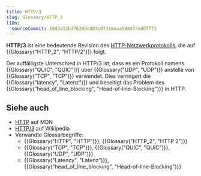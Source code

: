 ```yaml
---
title: HTTP/3
slug: Glossary/HTTP_3
l10n:
  sourceCommit: 30d3d33b476209c803c07316eaa580474addfff2
---
```


**HTTP/3** ist eine bedeutende Revision des [HTTP-Netzwerkprotokolls](/de/docs/Web/HTTP), die auf {{Glossary("HTTP_2", "HTTP/2")}} folgt.

Der auffälligste Unterschied in HTTP/3 ist, dass es ein Protokoll namens {{Glossary("QUIC", "QUIC")}} über {{Glossary("UDP", "UDP")}} anstelle von {{Glossary("TCP", "TCP")}} verwendet. Dies verringert die {{Glossary("latency", "Latenz")}} und beseitigt das Problem des {{Glossary("head_of_line_blocking", "Head-of-line-Blocking")}} in HTTP.

## Siehe auch

- [HTTP](/de/docs/Web/HTTP) auf MDN
- [HTTP/3](https://en.wikipedia.org/wiki/HTTP/3) auf Wikipedia
- Verwandte Glossarbegriffe:
  - {{Glossary("HTTP", "HTTP")}}, {{Glossary("HTTP_2", "HTTP 2")}}
  - {{Glossary("TCP", "TCP")}}, {{Glossary("QUIC", "QUIC")}}, {{Glossary("UDP", "UDP")}}
  - {{Glossary("Latency", "Latenz")}}, {{Glossary("head_of_line_blocking", "Head-of-line-Blocking")}}
